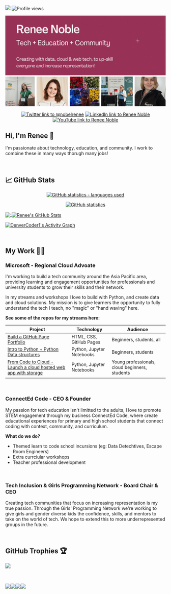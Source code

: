 

<!-- Followers Count and Views Count -->

![](https://img.shields.io/github/followers/reneenoble?label=Followers&style=flat-square)
![Profile views](https://gpvc.arturio.dev/reneenoble)


<!--
**codess-aus/codess-aus** is a ✨ _special_ ✨ repository because its `README.md` (this file) appears on your GitHub profile.

Here are some ideas to get you started:

- 🔭 I’m currently working on ...
- 🌱 I’m currently learning ...
- 👯 I’m looking to collaborate on ...
- 🤔 I’m looking for help with ...
- 💬 Ask me about ...
- 📫 How to reach me: ...
- 😄 Pronouns: ...
- ⚡ Fun fact: ...
-->

<!-- Banner -->



![banner that says Renee Noble - Tech + Education + Community. Building with data & web tech, to up-skill everyone and increase representation!](https://github.com/reneenoble/reneenoble/blob/main/assets/renee-banner.gif?raw=true)


<!-- Social Links -->

<div align="center">

[![Twitter link to @nobelrenee](https://img.shields.io/badge/-Twitter-55acee?style=flat-square&logo=twitter&logoColor=white)](https://twitter.com/noble_renee)
[![LinkedIn link to Renee Noble](https://img.shields.io/badge/-LinkedIn-0072b1?style=flat-square&logo=linkedin&logoColor=white)](https://www.linkedin.com/in/renee-noble-48a37159/)
[![YouTube link to Renee Noble](https://img.shields.io/badge/-Youtube-FF0000?style=flat-square&logo=Youtube&logoColor=white)](https://www.youtube.com/user/RENEELNOBLE/playlists)

</div>

<!-- <p align="center"> -->
<!-- <a href="https://twitter.com/noble_renee"><img src="https://img.shields.io/badge/-Twitter-55acee?style=flat-square&logo=twitter&logoColor=white"/></a>
<a href="https://www.linkedin.com/in/renee-noble-48a37159/"><img src="https://img.shields.io/badge/-LinkedIn-0072b1?style=flat-square&logo=linkedin&logoColor=white"/></a>
<a href="https://www.youtube.com/user/RENEELNOBLE/playlists"><img src="https://img.shields.io/badge/-Youtube-FF0000?style=flat-square&logo=Youtube&logoColor=white"/></a> -->
</p>

## Hi, I'm Renee 👋 

<!-- Profile Blurb -->
I'm passionate about technology, education, and community. I work to combine these in many ways thorugh many jobs!

<br>

## &#x1f4c8; GitHub Stats

<div align="center">

[![GitHub statistics - languages used](https://github-readme-stats.vercel.app/api/top-langs/?username=reneenoble&langs_count=3)](https://github.com/reneenoble/reneenoble)

[![GitHub statistics](https://github-readme-stats.vercel.app/api?username=reneenoble&show_icons=true)](https://github.com/reneenoble/reneenoble)

</div>

<a href="https://github.com/reneenoble/reneenoble">
  <img align="center" src="https://github-readme-stats.vercel.app/api/top-langs/?username=reneenoble&langs_count=3" />
</a>
<a href="https://github.com/reneenoble/reneenoble">
  <img align="center" src="https://github-readme-stats.vercel.app/api?username=reneenoble&show_icons=true" alt="Renee's GitHub Stats" />
</a>

<a href="https://github.com/reneenoble/github-readme-activity-graph"><img alt="DenverCoder1's Activity Graph" src="https://denvercoder1-activity-graph.herokuapp.com/graph/?username=reneenoble&bg_color=efefefd&color=5896ef&line=da5b0b&point=da5b0b&hide_border=true" /></a>

<br>



## My Work 👩‍💻

<!-- | Microsoft | ConnectEd Code | Girls' Programming Network | Tech Inclusion           |
|:-:|:-:|:--:|:--:|
 ![](https://upload.wikimedia.org/wikipedia/commons/thumb/4/44/Microsoft_logo.svg/2048px-Microsoft_logo.svg.png) | ![](https://github.com/reneenoble/reneenoble/blob/main/assets/CC-logo.png?raw=true) | ![](https://github.com/reneenoble/reneenoble/blob/main/assets/gpn-logo.png?raw=true) | ![](https://github.com/reneenoble/reneenoble/blob/main/assets/tech-inc-logo.png?raw=true)  -->


### **Microsoft - Regional Cloud Advoate**
I'm working to build a tech community around the Asia Pacific area, providing learning and engagement opportunities for professionals and university students to grow their skills and their network. 

In my streams and workshops I love to build with Python, and create data and cloud solutions. My mission is to give learners the opportunity to fully understand the tech I teach, no "magic" or "hand waving" here. 

**See some of the repos for my streams here:**

Project | Technology | Audience 
---- | ---- | ----
[Build a GitHub Page Portfolio](https://github.com/in-the-code-garden/portfolio-template) | HTML, CSS, GitHub Pages | Beginners, students, all
[Intro to Python + Python  Data structures](https://github.com/reneenoble/code-garden) | Python, Jupyter Notebooks | Beginners, students
[From Code to Cloud - Launch a cloud hosted web app with storage](https://github.com/reneenoble/code-to-cloud) | Python, Jupyter Notebooks | Young professionals, cloud beginners, students
|||

<br> 

### **ConnectEd Code - CEO & Founder**
My passion for tech education isn't limitted to the adults, I love to promote STEM engagement through my business ConnectEd Code, where create educational experiences for primary and high school students that connect coding with context, community, and curriculum. 

**What do we do?**
- Themed learn to code school incursions (eg: Data Detechtives, Escape Room Engineers)
- Extra currciular workshops
- Teacher professional development

<br>

### **Tech Inclusion & Girls Programming Network - Board Chair & CEO**

Creating tech communities that focus on increasing representation is my true passion. Through the Girls' Programming Network we're working to give girls and gender diverse kids the confidence, skills, and mentors to take on the world of tech. We hope to extend this to more underrepresented groups in the future. 








<br> 

## GitHub Trophies 🏆

![](https://github-profile-trophy.vercel.app/?username=reneenoble&theme=onedark&no-frame=false&no-bg=false?_vercel_no_cache=1)


<br>





<div width="100%" align="center">


<a  href="https://github.com/reneenbole/code-garden" title="In the Code Garden - Python"><img align="left" height="120" src="https://github-readme-stats.vercel.app/api/pin/?username=reneenoble&repo=code-garden&theme=react&border_color=61dafb&border_radius=10"></a>

<a href="https://github.com/in-the-code-garden/portfolio-template" title="Build your portfolio"><img align="left" height="120"  src="https://github-readme-stats.vercel.app/api/pin/?username=in-the-code-garden&repo=portfolio-template&theme=react&border_color=61dafb&border_radius=10"></a>



<a  href="https://github.com/reneenbole/code-to-cloud" title="In the Code Garden - Python"><img align="left" height="120" src="https://github-readme-stats.vercel.app/api/pin/?username=reneenoble&repo=code-to-cloud&theme=react&border_color=61dafb&border_radius=10"></a>


<a href="https://github.com/reneenbole/what-in-the-worldle" title="What in the World-le"><img align="left" height="120"  src="https://github-readme-stats.vercel.app/api/pin/?username=reneenoble&repo=what-in-the-worldle&theme=react&border_color=61dafb&border_radius=10"></a>


</div>



<!-- [![Twitter Badge](https://img.shields.io/twitter/follow/noble_renee?style=social)](https://twitter.com/noble_renee) -->